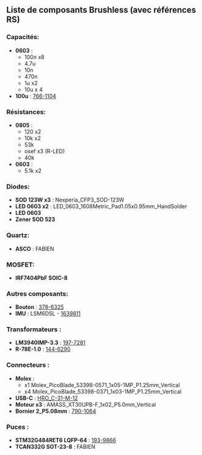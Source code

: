 ## Liste de composants Brushless (avec références RS)

### Capacités:
- **0603** :
  - 100n x8
  - 4.7u
  - 10n
  - 470n
  - 1u x2
  - 10u x 4
- **100u** : [766-1104](https://fr.rs-online.com/web/p/condensateurs-ceramique-multicouches/7661104?searchId=e7de6d68-daa2-484e-ab69-1605d340300d&gb=s)

### Résistances:
- **0805** :
  - 120 x2
  - 10k x2
  - 53k
  - osef x3 (R-LED)
  - 40k
- **0603** :
  - 5.1k x2

### Diodes:
- **SOD 123W x3** : Nexperia_CFP3_SOD-123W
- **LED 0603 x2** : LED_0603_1608Metric_Pad1.05x0.95mm_HandSolder
- **LED 0603**
- **Zener SOD 523**

### Quartz:
- **ASCO** : FABIEN

### MOSFET:
- **IRF7404PbF SOIC-8**

### Autres composants:
- **Bouton** : [378-6325](https://fr.rs-online.com/web/p/interrupteurs-tactiles/3786325?searchId=ca286f48-1f7a-46f2-979d-2283b339cb69&gb=s)
- **IMU** : LSM6DSL - [1639811](https://fr.rs-online.com/web/p/capteurs-de-mouvement/1639811?searchId=dd5e2353-c4b2-499e-bea9-8fd6c0e52a3d&gb=s)

### Transformateurs :
- **LM3940IMP-3.3** : [197-7281](https://fr.rs-online.com/web/p/regulateurs-de-tension/1977281?searchId=cc6d566e-71d5-41df-a5c4-9cafc420500c&gb=s)
- **R-78E-1.0** : [144-6290](https://fr.rs-online.com/web/p/regulateurs-a-decoupage/1446290?searchId=66120bff-b7ad-44e6-8b93-58eb148a06fe&gb=s)

### Connecteurs :
- **Molex** :
  - x1 Molex_PicoBlade_53398-0571_1x05-1MP_P1.25mm_Vertical
  - x4 Molex_PicoBlade_53398-0371_1x03-1MP_P1.25mm_Vertical
- **USB-C** : [HRO_C-31-M-12](https://www.lcsc.com/product-detail/USB-Type-C_Korean-Hroparts-Elec-TYPE-C-31-M-12_C165948.html)
- **Moteur x3** : AMASS_XT30UPB-F_1x02_P5.0mm_Vertical
- **Bornier 2_P5.08mm** : [790-1064](https://fr.rs-online.com/web/p/borniers-pour-circuits-imprimes/7901064?searchId=873b2b4b-4a5e-45c2-baa1-1704ee2a3172&gb=s)

### Puces :
- **STM32G484RET6 LQFP-64** : [193-9866](https://fr.rs-online.com/web/p/microcontroleurs/1939866?searchId=190ac068-da62-4743-bb04-424adfd3cdd6&gb=s)
- **TCAN332G SOT-23-8** : FABIEN
